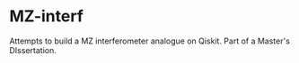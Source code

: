 # MZ-interf
Attempts to build a MZ interferometer analogue on Qiskit. Part of a Master's DIssertation.

